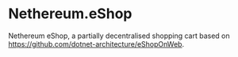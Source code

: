 # Nethereum.eShop
Nethereum eShop, a partially decentralised shopping cart based on https://github.com/dotnet-architecture/eShopOnWeb.
